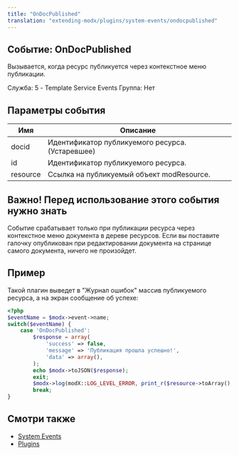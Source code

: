 ```yaml
---
title: "OnDocPublished"
translation: "extending-modx/plugins/system-events/ondocpublished"
---
```


## Событие: OnDocPublished

Вызывается, когда ресурс публикуется через контекстное меню публикации.

Служба: 5 - Template Service Events
Группа: Нет

## Параметры события

| Имя      | Описание                                         |
| -------- | ------------------------------------------------ |
| docid    | Идентификатор публикуемого ресурса. (Устаревшее) |
| id       | Идентификатор публикуемого ресурса.              |
| resource | Ссылка на публикуемый объект modResource.        |


## Важно! Перед использование этого события нужно знать

Событие срабатывает только при публикации ресурса через контекстное меню документа в дереве ресурсов. Если вы поставите галочку опубликован при редактировании документа на странице самого документа, ничего не произойдет.

## Пример

Такой плагин выведет в "Журнал ошибок" массив публикуемого ресурса, а на экран сообщение об успехе:

``` php
<?php
$eventName = $modx->event->name;
switch($eventName) {
    case 'OnDocPublished':
        $response = array(
        	'success' => false,
        	'message' => 'Публикация прошла успешно!',
        	'data' => array(),
        );
        echo $modx->toJSON($response);
        exit; 
        $modx->log(modX::LOG_LEVEL_ERROR, print_r($resource->toArray(),true));
        break;
}
```

## Смотри также

- [System Events](extending-modx/plugins/system-events "System Events")
- [Plugins](extending-modx/plugins "Plugins")
